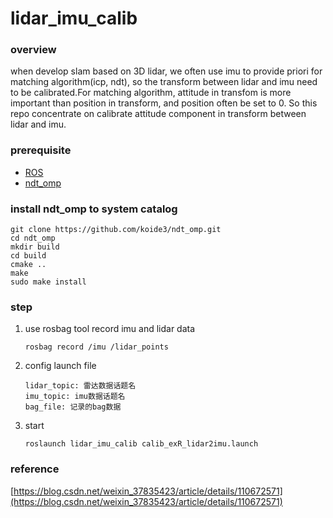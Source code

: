 # lidar_imu_calib

### overview

when develop slam based on 3D lidar, we often use imu to provide priori for matching algorithm(icp, ndt), so the transform between lidar and imu need to be calibrated.For matching algorithm, attitude in transfom is more important than position in transform, and position often be set to 0. So this repo concentrate on calibrate attitude component in transform between lidar and imu.

### prerequisite

- [ROS](http://wiki.ros.org/kinetic/Installation/Ubuntu)
- [ndt_omp](https://github.com/koide3/ndt_omp)
### install ndt_omp to system catalog
```
git clone https://github.com/koide3/ndt_omp.git
cd ndt_omp
mkdir build
cd build
cmake ..
make
sudo make install
```
### step

1. use rosbag tool record imu and lidar data

   ```
   rosbag record /imu /lidar_points
   ```

2. config launch file

   ```
   lidar_topic: 雷达数据话题名
   imu_topic: imu数据话题名
   bag_file: 记录的bag数据
   ```


3. start

   ```
   roslaunch lidar_imu_calib calib_exR_lidar2imu.launch
   ```
### reference
[https://blog.csdn.net/weixin_37835423/article/details/110672571](https://blog.csdn.net/weixin_37835423/article/details/110672571)
   
